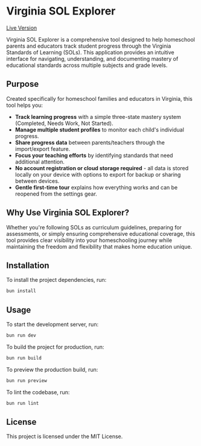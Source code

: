 # Virginia SOL Explorer

[Live Version](https://clates.github.io/v-sol-explorer/)

Virginia SOL Explorer is a comprehensive tool designed to help homeschool parents and educators track student progress through the Virginia Standards of Learning (SOLs). This application provides an intuitive interface for navigating, understanding, and documenting mastery of educational standards across multiple subjects and grade levels.

## Purpose

Created specifically for homeschool families and educators in Virginia, this tool helps you:

* **Track learning progress** with a simple three-state mastery system (Completed, Needs Work, Not Started).
* **Manage multiple student profiles** to monitor each child's individual progress.
* **Share progress data** between parents/teachers through the import/export feature.
* **Focus your teaching efforts** by identifying standards that need additional attention.
* **No account registration or cloud storage required** - all data is stored locally on your device with options to export for backup or sharing between devices.
* **Gentle first-time tour** explains how everything works and can be reopened from the settings gear.

## Why Use Virginia SOL Explorer?

Whether you're following SOLs as curriculum guidelines, preparing for assessments, or simply ensuring comprehensive educational coverage, this tool provides clear visibility into your homeschooling journey while maintaining the freedom and flexibility that makes home education unique.

## Installation

To install the project dependencies, run:

```sh
bun install
```

## Usage

To start the development server, run:

```sh
bun run dev
```

To build the project for production, run:

```sh
bun run build
```

To preview the production build, run:

```sh
bun run preview
```

To lint the codebase, run:

```sh
bun run lint
```

## License

This project is licensed under the MIT License.